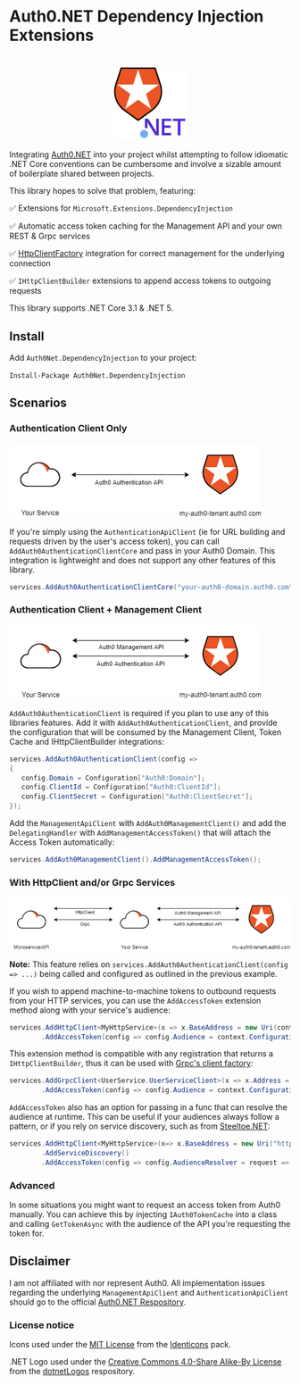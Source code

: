 # Auth0.NET Dependency Injection Extensions

<h1 align="center">
<img align="center" src="https://github.com/Hawxy/Auth0Net.DependencyInjection/blob/v1.0.0/src/Auth0Net.DependencyInjection/Images/icon.png" height="130px" />
</h1>

Integrating [Auth0.NET](https://github.com/auth0/auth0.net) into your project whilst attempting to follow idiomatic .NET Core conventions can be cumbersome and involve a sizable amount of boilerplate shared between projects. 

This library hopes to solve that problem, featuring:

 :white_check_mark: Extensions for `Microsoft.Extensions.DependencyInjection`
 
 :white_check_mark: Automatic access token caching for the Management API and your own REST & Grpc services
 
 :white_check_mark: [HttpClientFactory](https://docs.microsoft.com/en-us/aspnet/core/fundamentals/http-requests) integration for correct management for the underlying connection
 
 :white_check_mark: `IHttpClientBuilder` extensions to append access tokens to outgoing requests
 
 This library supports .NET Core 3.1 & .NET 5.
 
 
 ## Install
 
 Add `Auth0Net.DependencyInjection` to your project:
 
 `Install-Package Auth0Net.DependencyInjection`
 
 ## Scenarios
 
 ### Authentication Client Only
 
![Auth0 Authentication](docs/images/Auth0Authentication.png?raw=true)
 
If you're simply using the `AuthenticationApiClient` (ie for URL building and requests driven by the user's access token), you can call `AddAuth0AuthenticationClientCore` and pass in your Auth0 Domain. This integration is lightweight and does not support any other features of this library. 
 
 ```csharp
services.AddAuth0AuthenticationClientCore("your-auth0-domain.auth0.com");
```

### Authentication Client + Management Client 
 
![Auth0 Authentication & Management](docs/images/Auth0Authentication+Management.png?raw=true)
 
`AddAuth0AuthenticationClient` is required if you plan to use any of this libraries features. Add it with `AddAuth0AuthenticationClient`, and provide the configuration that will be consumed by the Management Client, Token Cache and IHttpClientBuilder integrations:
 
 ```csharp
services.AddAuth0AuthenticationClient(config =>
{
    config.Domain = Configuration["Auth0:Domain"];
    config.ClientId = Configuration["Auth0:ClientId"];
    config.ClientSecret = Configuration["Auth0:ClientSecret"];
});
```

Add the `ManagementApiClient` with `AddAuth0ManagementClient()` and add the `DelegatingHandler` with `AddManagementAccessToken()` that will attach the Access Token automatically:

```csharp
services.AddAuth0ManagementClient().AddManagementAccessToken();
```

### With HttpClient and/or Grpc Services

![Auth0 All](docs/images/Auth0All.png?raw=true)

**Note:** This feature relies on `services.AddAuth0AuthenticationClient(config => ...)` being called and configured as outlined in the previous example. 

If you wish to append machine-to-machine tokens to outbound requests from your HTTP services, you can use the `AddAccessToken` extension method along with your service's audience:

```csharp
services.AddHttpClient<MyHttpService>(x => x.BaseAddress = new Uri(context.Configuration["MyHttpService:Url"]))
        .AddAccessToken(config => config.Audience = context.Configuration["MyHttpService:Audience"]);
```

This extension method is compatible with any registration that returns a `IHttpClientBuilder`, thus it can be used with [Grpc's client factory](https://docs.microsoft.com/en-us/aspnet/core/grpc/clientfactory):

```csharp
services.AddGrpcClient<UserService.UserServiceClient>(x => x.Address = new Uri(context.Configuration["MyGrpcService:Url"]))
        .AddAccessToken(config => config.Audience = context.Configuration["MyGrpcService:Audience"]);
```

`AddAccessToken` also has an option for passing in a func that can resolve the audience at runtime. This can be useful if your audiences always follow a pattern, or if you rely on service discovery, such as from [Steeltoe.NET](https://docs.steeltoe.io/api/v3/discovery/discovering-services.html):

```csharp
services.AddHttpClient<MyHttpService>(x=> x.BaseAddress = new Uri("https://MyServiceName/"))
        .AddServiceDiscovery()
        .AddAccessToken(config => config.AudienceResolver = request => request.RequestUri.GetLeftPart(UriPartial.Authority));
```

### Advanced

In some situations you might want to request an access token from Auth0 manually. You can achieve this by injecting `IAuth0TokenCache` into a class and calling `GetTokenAsync` with the audience of the API you're requesting the token for.

## Disclaimer

I am not affiliated with nor represent Auth0. All implementation issues regarding the underlying `ManagementApiClient` and `AuthenticationApiClient` should go to the official [Auth0.NET Respository](https://github.com/auth0/auth0.net).

### License notice

Icons used under the [MIT License](https://github.com/auth0/identicons/blob/master/LICENSE) from the [Identicons](https://github.com/auth0/identicons) pack.

.NET Logo used under the [Creative Commons 4.0-Share Alike-By License](https://github.com/campusMVP/dotnetLogoPack/blob/main/License-CC-by-sa.md) from the [dotnetLogos](https://github.com/campusMVP/dotnetLogoPack) respository.
